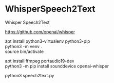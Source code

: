 # WhisperSpeech2Text
Whisper Speech2Text

https://github.com/openai/whisper

apt install python3-virtualenv python3-pip  
python3 -m venv .  
source bin/activate  

apt install ffmpeg portaudio19-dev  
python3 -m pip install sounddevice openai-whisper  

python3 speech2text.py  
